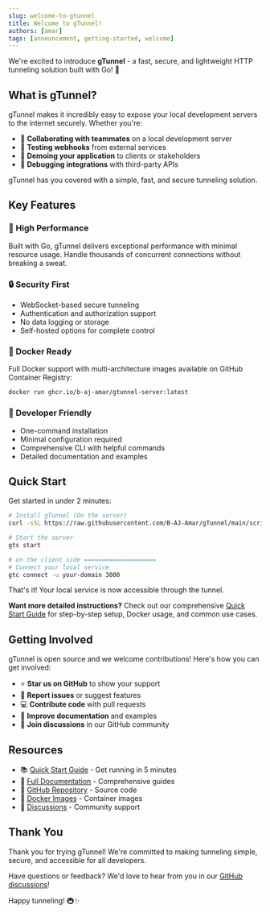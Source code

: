 ```yaml
---
slug: welcome-to-gtunnel
title: Welcome to gTunnel!
authors: [amar]
tags: [announcement, getting-started, welcome]
---
```


We're excited to introduce **gTunnel** - a fast, secure, and lightweight HTTP tunneling solution built with Go! 🚀

<!--truncate-->

## What is gTunnel?

gTunnel makes it incredibly easy to expose your local development servers to the internet securely. Whether you're:

- 👥 **Collaborating with teammates** on a local development server
- 🔗 **Testing webhooks** from external services  
- 🎯 **Demoing your application** to clients or stakeholders
- 🧪 **Debugging integrations** with third-party APIs

gTunnel has you covered with a simple, fast, and secure tunneling solution.

## Key Features

### 🚀 High Performance

Built with Go, gTunnel delivers exceptional performance with minimal resource usage. Handle thousands of concurrent connections without breaking a sweat.

### 🔒 Security First

- WebSocket-based secure tunneling
- Authentication and authorization support
- No data logging or storage
- Self-hosted options for complete control

### 🐳 Docker Ready

Full Docker support with multi-architecture images available on GitHub Container Registry:

```bash
docker run ghcr.io/b-aj-amar/gtunnel-server:latest
```

### 🎯 Developer Friendly

- One-command installation
- Minimal configuration required
- Comprehensive CLI with helpful commands
- Detailed documentation and examples

## Quick Start

Get started in under 2 minutes:

```bash
# Install gTunnel (On the server)
curl -sSL https://raw.githubusercontent.com/B-AJ-Amar/gTunnel/main/scripts/install.sh | bash

# Start the server
gts start 

# on the client side ====================
# Connect your local service
gtc connect -u your-domain 3000
```

That's it! Your local service is now accessible through the tunnel.

**Want more detailed instructions?** Check out our comprehensive [Quick Start Guide](/docs/getting-started/quick-start) for step-by-step setup, Docker usage, and common use cases.


## Getting Involved

gTunnel is open source and we welcome contributions! Here's how you can get involved:

- ⭐ **Star us on GitHub** to show your support
- 🐛 **Report issues** or suggest features
- 💻 **Contribute code** with pull requests
- 📖 **Improve documentation** and examples
- 💬 **Join discussions** in our GitHub community

## Resources

- 📚 [Quick Start Guide](/docs/getting-started/quick-start) - Get running in 5 minutes
- 📖 [Full Documentation](/docs/introduction) - Comprehensive guides
- 🔧 [GitHub Repository](https://github.com/B-AJ-Amar/gTunnel) - Source code
- 🐳 [Docker Images](https://ghcr.io/b-aj-amar/gtunnel-server) - Container images
- 💬 [Discussions](https://github.com/B-AJ-Amar/gTunnel/discussions) - Community support

## Thank You

Thank you for trying gTunnel! We're committed to making tunneling simple, secure, and accessible for all developers.

Have questions or feedback? We'd love to hear from you in our [GitHub discussions](https://github.com/B-AJ-Amar/gTunnel/discussions)!

Happy tunneling! 🚇✨
